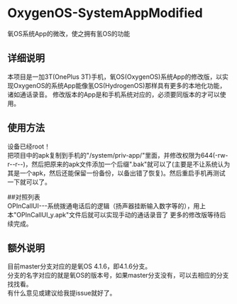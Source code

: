 # OxygenOS-SystemAppModified
氧OS系统App的微改，使之拥有氢OS的功能  

## 详细说明
本项目是一加3T(OnePlus 3T)手机，氧OS(OxygenOS)系统App的修改版，以实现OxygenOS的系统App能像氢OS(HydrogenOS)那样具有更多的本地化功能，诸如通话录音。 
修改版本的App是和手机系统对应的，必须要同版本的才可以使用。 

## 使用方法  
设备已经root！  
把项目中的apk复制到手机的"/system/priv-app/"里面，并修改权限为644(-rw-r--r--)，然后把原来的apk文件添加一个后缀".bak"就可以了(主要是不让系统认为其是一个apk，然后还能保留一份备份，以备出错了恢复)。然后重启手机再测试一下就可以了。  

##对照列表  
OPInCallUI---系统拨通电话后的逻辑（扬声器挂断输入数字等的），用上本"OPInCallUI_y.apk"文件后就可以实现手动的通话录音了
更多的修改版等待后续完成。

## 额外说明  
目前master分支对应的是氧OS 4.1.6，即4.1.6分支。  
分支的名字对应的就是氧OS的版本号，如果master分支没有，可以去相应的分支找找看。  
有什么意见或建议给我提issue就好了。